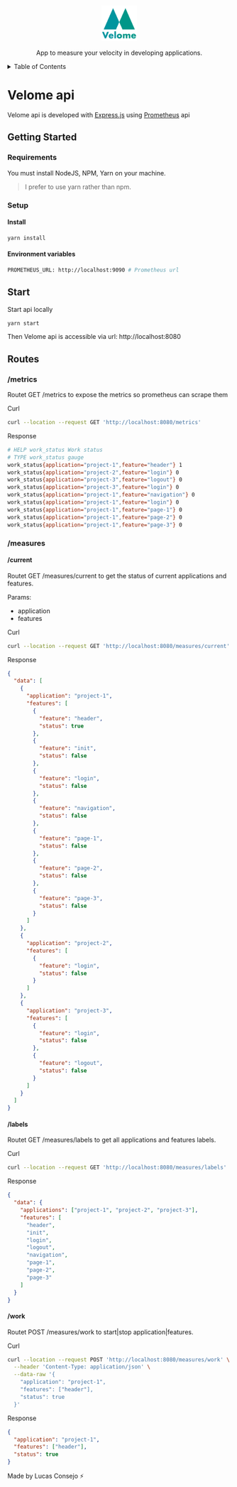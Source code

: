 <div align="center">
  <img src=".github/velome-icon.svg" alt="velome-icon" width="80" height="80" />
  <p align="center">App to measure your velocity in developing applications.</p>
</div>

<details>
  <summary>Table of Contents</summary>
  <ol>
    <li><a href="#velome-api">Velome api</a>
    </li>
    <li>
      <a href="#getting-started">Getting Started</a>
      <ul>
        <li><a href="#requirements">Requirements</a></li>
        <li><a href="#setup">Setup</a>
          <ul>
            <li><a href="#install">Install</a></li>
            <li><a href="#environment-variables">Environment variables</a></li>
          </ul>
        </li>
      </ul>
    </li>
    <li><a href="#start">Start</a>
    </li>
    <li><a href="#routes">Routes</a>
      <ul>
          <li><a href="#metrics">/metrics</a></li>
          <li><a href="#measures">/measures</a>
            <ul>
              <li><a href="#current">/current</a></li>
              <li><a href="#labels">/labels</a></li>
              <li><a href="#work">/work</a></li>
            </ul>
          </li>
        </ul>
    </li>
  </ol>
</details>

# Velome api

Velome api is developed with [Express.js](https://expressjs.com/) using [Prometheus](https://prometheus.io/) api

## Getting Started

### Requirements

You must install NodeJS, NPM, Yarn on your machine.

> I prefer to use yarn rather than npm.

### Setup

#### Install

```sh
yarn install
```

#### Environment variables

```sh
PROMETHEUS_URL: http://localhost:9090 # Prometheus url
```

## Start

Start api locally

```sh
yarn start
```

Then Velome api is accessible via url: http://localhost:8080

## Routes

### /metrics

Routet GET /metrics to expose the metrics so prometheus can scrape them

Curl

```sh
curl --location --request GET 'http://localhost:8080/metrics'
```

Response

```sh
# HELP work_status Work status
# TYPE work_status gauge
work_status{application="project-1",feature="header"} 1
work_status{application="project-2",feature="login"} 0
work_status{application="project-3",feature="logout"} 0
work_status{application="project-3",feature="login"} 0
work_status{application="project-1",feature="navigation"} 0
work_status{application="project-1",feature="login"} 0
work_status{application="project-1",feature="page-1"} 0
work_status{application="project-1",feature="page-2"} 0
work_status{application="project-1",feature="page-3"} 0
```

### /measures

#### /current

Routet GET /measures/current to get the status of current applications and features.

Params:

- application
- features

Curl

```sh
curl --location --request GET 'http://localhost:8080/measures/current'
```

Response

```json
{
  "data": [
    {
      "application": "project-1",
      "features": [
        {
          "feature": "header",
          "status": true
        },
        {
          "feature": "init",
          "status": false
        },
        {
          "feature": "login",
          "status": false
        },
        {
          "feature": "navigation",
          "status": false
        },
        {
          "feature": "page-1",
          "status": false
        },
        {
          "feature": "page-2",
          "status": false
        },
        {
          "feature": "page-3",
          "status": false
        }
      ]
    },
    {
      "application": "project-2",
      "features": [
        {
          "feature": "login",
          "status": false
        }
      ]
    },
    {
      "application": "project-3",
      "features": [
        {
          "feature": "login",
          "status": false
        },
        {
          "feature": "logout",
          "status": false
        }
      ]
    }
  ]
}
```

#### /labels

Routet GET /measures/labels to get all applications and features labels.

Curl

```sh
curl --location --request GET 'http://localhost:8080/measures/labels'
```

Response

```json
{
  "data": {
    "applications": ["project-1", "project-2", "project-3"],
    "features": [
      "header",
      "init",
      "login",
      "logout",
      "navigation",
      "page-1",
      "page-2",
      "page-3"
    ]
  }
}
```

#### /work

Routet POST /measures/work to start|stop application|features.

Curl

```sh
curl --location --request POST 'http://localhost:8080/measures/work' \
  --header 'Content-Type: application/json' \
  --data-raw '{
    "application": "project-1",
    "features": ["header"],
    "status": true
  }'
```

Response

```json
{
  "application": "project-1",
  "features": ["header"],
  "status": true
}
```

Made by Lucas Consejo ⚡
